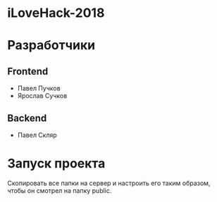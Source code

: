 # iLoveHack-2018

# Разработчики
## Frontend
- Павел Пучков
- Ярослав Сучков
## Backend
- Павел Скляр

# Запуск проекта
Скопировать все папки на сервер и настроить его таким образом, чтобы он смотрел на папку public.
